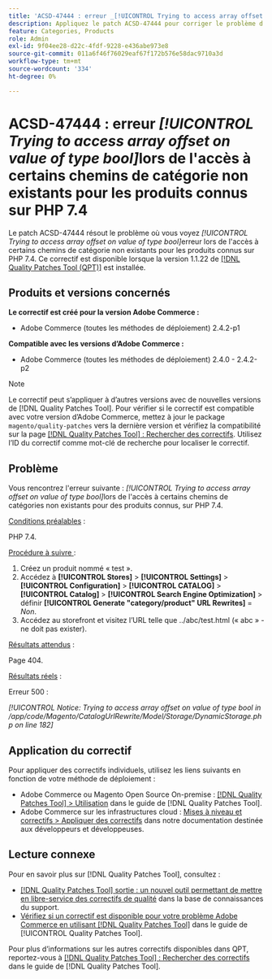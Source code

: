 ```yaml
---
title: 'ACSD-47444 : erreur _[!UICONTROL Trying to access array offset on value of type bool]_ lors de l’accès à certains chemins de catégorie non existants pour les produits connus sur PHP 7.4'
description: Appliquez le patch ACSD-47444 pour corriger le problème d'Adobe Commerce où il y a une erreur _[!UICONTROL Trying to access array offset on value of type bool]_ lors de l'accès à certains chemins de catégories non existants pour les produits connus, sur PHP 7.4.
feature: Categories, Products
role: Admin
exl-id: 9f04ee28-d22c-4fdf-9228-e436abe973e8
source-git-commit: 011a6f46f76029eaf67f172b576e58dac9710a3d
workflow-type: tm+mt
source-wordcount: '334'
ht-degree: 0%

---
```


# ACSD-47444 : erreur _[!UICONTROL Trying to access array offset on value of type bool]_&#x200B;lors de l&#39;accès à certains chemins de catégorie non existants pour les produits connus sur PHP 7.4

Le patch ACSD-47444 résout le problème où vous voyez _[!UICONTROL Trying to access array offset on value of type bool]_&#x200B;erreur lors de l&#39;accès à certains chemins de catégorie non existants pour les produits connus sur PHP 7.4. Ce correctif est disponible lorsque la version 1.1.22 de [[!DNL Quality Patches Tool (QPT)]](https://experienceleague.adobe.com/en/docs/commerce-operations/tools/quality-patches-tool/quality-patches-tool-to-self-serve-quality-patches) est installée.

## Produits et versions concernés

**Le correctif est créé pour la version Adobe Commerce :**
* Adobe Commerce (toutes les méthodes de déploiement) 2.4.2-p1

**Compatible avec les versions d’Adobe Commerce :**
* Adobe Commerce (toutes les méthodes de déploiement) 2.4.0 - 2.4.2-p2

>[!NOTE]
>
>Le correctif peut s’appliquer à d’autres versions avec de nouvelles versions de [!DNL Quality Patches Tool]. Pour vérifier si le correctif est compatible avec votre version d’Adobe Commerce, mettez à jour le package `magento/quality-patches` vers la dernière version et vérifiez la compatibilité sur la page [[!DNL Quality Patches Tool] : Rechercher des correctifs](https://experienceleague.adobe.com/tools/commerce-quality-patches/index.html). Utilisez l’ID du correctif comme mot-clé de recherche pour localiser le correctif.

## Problème

Vous rencontrez l&#39;erreur suivante : _[!UICONTROL Trying to access array offset on value of type bool]_&#x200B;lors de l&#39;accès à certains chemins de catégories non existants pour des produits connus, sur PHP 7.4.

<u>Conditions préalables</u> :

PHP 7.4.

<u>Procédure à suivre </u> :

1. Créez un produit nommé « test ».
1. Accédez à **[!UICONTROL Stores]** > **[!UICONTROL Settings]** > **[!UICONTROL Configuration]** > **[!UICONTROL CATALOG]** > **[!UICONTROL Catalog]** > **[!UICONTROL Search Engine Optimization]** > définir **[!UICONTROL Generate "category/product" URL Rewrites]** = _Non_.
1. Accédez au storefront et visitez l’URL telle que ../abc/test.html (« abc » - ne doit pas exister).

<u>Résultats attendus</u> :

Page 404.

<u>Résultats réels</u> :

Erreur 500 :

_[!UICONTROL Notice: Trying to access array offset on value of type bool in /app/code/Magento/CatalogUrlRewrite/Model/Storage/DynamicStorage.php on line 182]_

## Application du correctif

Pour appliquer des correctifs individuels, utilisez les liens suivants en fonction de votre méthode de déploiement :

* Adobe Commerce ou Magento Open Source On-premise : [[!DNL Quality Patches Tool] > Utilisation](/help/tools/quality-patches-tool/usage.md) dans le guide de [!DNL Quality Patches Tool].
* Adobe Commerce sur les infrastructures cloud : [Mises à niveau et correctifs > Appliquer des correctifs](https://experienceleague.adobe.com/docs/commerce-cloud-service/user-guide/develop/upgrade/apply-patches.html) dans notre documentation destinée aux développeurs et développeuses.

## Lecture connexe

Pour en savoir plus sur [!DNL Quality Patches Tool], consultez :

* [[!DNL Quality Patches Tool] sortie : un nouvel outil permettant de mettre en libre-service des correctifs de qualité](https://experienceleague.adobe.com/en/docs/commerce-operations/tools/quality-patches-tool/quality-patches-tool-to-self-serve-quality-patches) dans la base de connaissances du support.
* [Vérifiez si un correctif est disponible pour votre problème Adobe Commerce en utilisant [!DNL Quality Patches Tool]](/help/tools/quality-patches-tool/patches-available-in-qpt/check-patch-for-magento-issue-with-magento-quality-patches.md) dans le guide de [!UICONTROL Quality Patches Tool].


Pour plus d’informations sur les autres correctifs disponibles dans QPT, reportez-vous à [[!DNL Quality Patches Tool] : Rechercher des correctifs](https://experienceleague.adobe.com/tools/commerce-quality-patches/index.html) dans le guide de [!DNL Quality Patches Tool].
